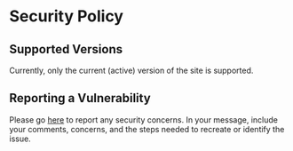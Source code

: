 # Security Policy

## Supported Versions

Currently, only the current (active) version of the site is supported.

## Reporting a Vulnerability

Please go [here](https://simeononsecurity.ch/contactus/) to report any security concerns. 
In your message, include your comments, concerns, and the steps needed to recreate or identify the issue.

